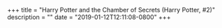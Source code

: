 
+++
title = "Harry Potter and the Chamber of Secrets (Harry Potter, #2)"
description = ""
date = "2019-01-12T12:11:08-0800"
+++


